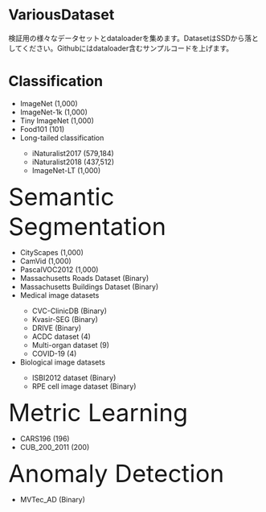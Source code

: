 # VariousDataset
検証用の様々なデータセットとdataloaderを集めます。DatasetはSSDから落としてください。Githubにはdataloader含むサンプルコードを上げます。

# Classification

<ul>
  <li>ImageNet (1,000)</li>
  <li>ImageNet-1k (1,000)</li>
  <li>Tiny ImageNet (1,000)</li>
  <li>Food101 (101)</li>
  <li>Long-tailed classification</li>
  <ul>
  <li>iNaturalist2017 (579,184)</li>
  <li>iNaturalist2018 (437,512)</li>
  <li>ImageNet-LT (1,000)</li>
</ul>
</ul>

<font size="20">Semantic Segmentation</font>
<ul>
  <li>CityScapes (1,000)</li>
  <li>CamVid (1,000)</li>
  <li>PascalVOC2012 (1,000)</li>
  <li>Massachusetts Roads Dataset (Binary)</li>
  <li>Massachusetts Buildings Dataset (Binary)</li>
  <li>Medical image datasets</li>
      <ul>
          <li>CVC-ClinicDB (Binary)</li>
          <li>Kvasir-SEG (Binary)</li>
          <li>DRIVE (Binary)</li>
          <li>ACDC dataset (4)</li>
          <li>Multi-organ dataset (9)</li>
          <li>COVID-19 (4)</li>
      </ul>
  <li>Biological image datasets</li>
    <ul>
      <li>ISBI2012 dataset (Binary)</li>
      <li>RPE cell image dataset (Binary)</li>
    </ul>
</ul>

<font size="20">Metric Learning</font>
<ul>
  <li>CARS196 (196)</li>
  <li>CUB_200_2011 (200)</li>
</ul>

<font size="20">Anomaly Detection</font>
<ul>
  <li>MVTec_AD (Binary)</li>
</ul>

